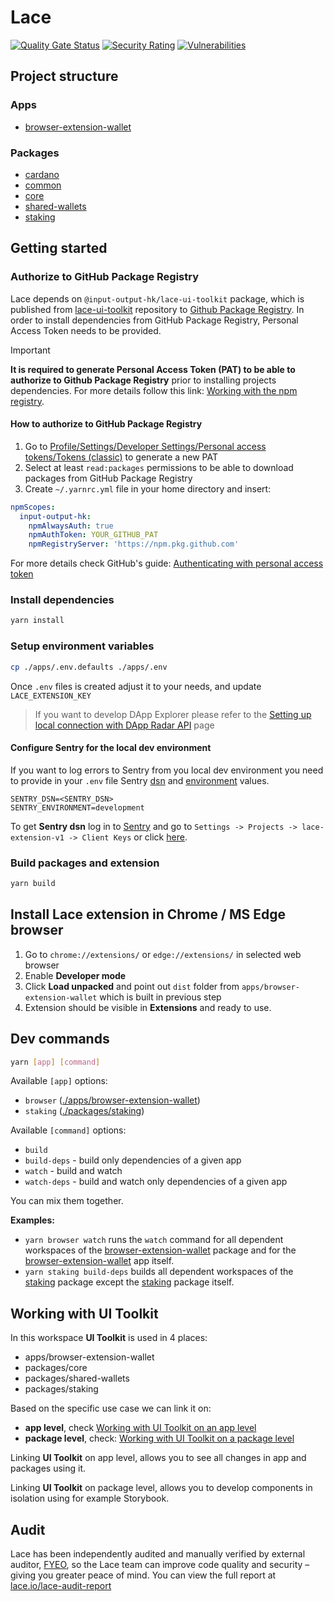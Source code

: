 # Lace

[![Quality Gate Status](https://sonarcloud.io/api/project_badges/measure?project=input-output-hk_lace&metric=alert_status&token=98802db7b585471a39ab75e8baf01cff96c561db)](https://sonarcloud.io/summary/new_code?id=input-output-hk_lace)
[![Security Rating](https://sonarcloud.io/api/project_badges/measure?project=input-output-hk_lace&metric=security_rating&token=98802db7b585471a39ab75e8baf01cff96c561db)](https://sonarcloud.io/summary/new_code?id=input-output-hk_lace)
[![Vulnerabilities](https://sonarcloud.io/api/project_badges/measure?project=input-output-hk_lace&metric=vulnerabilities&token=98802db7b585471a39ab75e8baf01cff96c561db)](https://sonarcloud.io/summary/new_code?id=input-output-hk_lace)

## Project structure

### Apps

- [browser-extension-wallet]

### Packages

- [cardano]
- [common]
- [core]
- [shared-wallets]
- [staking]

## Getting started

### Authorize to GitHub Package Registry

Lace depends on `@input-output-hk/lace-ui-toolkit` package, which is published from [lace-ui-toolkit](https://github.com/input-output-hk/lace-ui-toolkit) repository to [Github Package Registry](https://github.com/input-output-hk/lace-ui-toolkit/pkgs/npm/lace-ui-toolkit). In order to install dependencies from GitHub Package Registry, Personal Access Token needs to be provided.

> [!IMPORTANT]
>
> **It is required to generate Personal Access Token (PAT) to be able to authorize to Github Package Registry** prior to installing projects dependencies. For more details follow this link: [Working with the npm registry](https://docs.github.com/en/packages/working-with-a-github-packages-registry/working-with-the-npm-registry).

#### How to authorize to GitHub Package Registry

1. Go to [Profile/Settings/Developer Settings/Personal access tokens/Tokens (classic)](https://github.com/settings/tokens/new) to generate a new PAT
2. Select at least `read:packages` permissions to be able to download packages from GitHub Package Registry
3. Create `~/.yarnrc.yml` file in your home directory and insert:

```yaml
npmScopes:
  input-output-hk:
    npmAlwaysAuth: true
    npmAuthToken: YOUR_GITHUB_PAT
    npmRegistryServer: 'https://npm.pkg.github.com'
```

For more details check GitHub's guide: [Authenticating with personal access token](https://docs.github.com/en/packages/working-with-a-github-packages-registry/working-with-the-npm-registry#authenticating-with-a-personal-access-token)

### Install dependencies

```sh
yarn install
```

### Setup environment variables

```sh
cp ./apps/.env.defaults ./apps/.env
```

Once `.env` files is created adjust it to your needs, and update `LACE_EXTENSION_KEY`

> If you want to develop DApp Explorer please refer to the [Setting up local connection with DApp Radar API](apps/browser-extension-wallet/src/views/browser-view/features/dapp/README.md) page

#### Configure Sentry for the local dev environment

If you want to log errors to Sentry from you local dev environment you need to provide in your `.env` file Sentry [dsn](https://docs.sentry.io/platforms/javascript/configuration/options/#dsn) and [environment](https://docs.sentry.io/platforms/javascript/configuration/options/#environment) values.
```
SENTRY_DSN=<SENTRY_DSN>
SENTRY_ENVIRONMENT=development
```
To get **Sentry dsn** log in to [Sentry](https://iohk-j4.sentry.io/) and go to `Settings -> Projects -> lace-extension-v1 -> Client Keys` or click [here](https://iohk-j4.sentry.io/settings/projects/lace-extension-v1/keys/).

### Build packages and extension

```sh
yarn build
```

## Install Lace extension in Chrome / MS Edge browser

1. Go to `chrome://extensions/` or `edge://extensions/` in selected web browser
2. Enable **Developer mode**
3. Click **Load unpacked** and point out `dist` folder from `apps/browser-extension-wallet` which is built in previous step
4. Extension should be visible in **Extensions** and ready to use.

## Dev commands

```sh
yarn [app] [command]
```

Available `[app]` options:

- `browser` ([./apps/browser-extension-wallet](./apps/browser-extension-wallet))
- `staking` ([./packages/staking](./packages/staking))

Available `[command]` options:

- `build`
- `build-deps` - build only dependencies of a given app
- `watch` - build and watch
- `watch-deps` - build and watch only dependencies of a given app

You can mix them together.

**Examples:**

- `yarn browser watch` runs the `watch` command for all dependent workspaces of the [browser-extension-wallet] package and for the [browser-extension-wallet]
  app itself.
- `yarn staking build-deps` builds all dependent workspaces of the [staking] package except the [staking] package itself.

## Working with UI Toolkit

In this workspace **UI Toolkit** is used in 4 places:

- apps/browser-extension-wallet
- packages/core
- packages/shared-wallets
- packages/staking

Based on the specific use case we can link it on:

- **app level**, check [Working with UI Toolkit on an app level](./apps/README.md#working-with-ui-toolkit-on-an-app-level)
- **package level**, check: [Working with UI Toolkit on a package level](./packages/README.md#working-with-ui-toolkit-on-a-package-level)

Linking **UI Toolkit** on app level, allows you to see all changes in app and packages using it.

Linking **UI Toolkit** on package level, allows you to develop components in isolation using for example Storybook.

[browser-extension-wallet]: ./apps/browser-extension-wallet
[common]: ./packages/common
[core]: ./packages/core
[cardano]: ./packages/cardano
[shared-wallets]: ./packages/shared-wallets
[staking]: ./packages/staking

## Audit

Lace has been independently audited and manually verified by external auditor, [FYEO](https://www.fyeo.io/), so the Lace team can improve code quality and security – giving you greater peace of mind. You can view the full report at [lace.io/lace-audit-report](https://lace.io/lace-audit-report)
